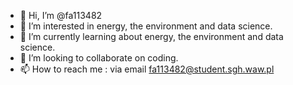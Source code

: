 - 👋 Hi, I’m @fa113482
- 👀 I’m interested in energy, the environment and data science.
- 🌱 I’m currently learning about energy, the environment and data science.
- 💞️ I’m looking to collaborate on coding.
- 📫 How to reach me : via email fa113482@student.sgh.waw.pl

<!---
fa113482/fa113482 is a ✨ special ✨ repository because its `README.md` (this file) appears on your GitHub profile.
You can click the Preview link to take a look at your changes.
--->
